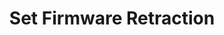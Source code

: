 ---
tag: m0207
codes:
- M207
title: Set Firmware Retraction
long: Set lengths, feedrate, and Z lift for firmware-based retraction. See parameters
  below.
notes:
- Requires `FWRETRACT`.
- See related codes [`G10`](/docs/gcode/G010.html), [`G11`](/docs/gcode/G010.html),
  [`M208`](/docs/gcode/M208.html), and [`M209`](/docs/gcode/M209.html).
parameters:
- tag: S
  optional: true
  description: Retract length
  values:
  - tag: length
    type: float
- tag: W
  optional: true
  description: Retract swap length (multi-extruder)
  values:
  - tag: length
    type: float
- tag: F
  optional: true
  description: Retract feedrate (units/min)
  values:
  - tag: feedrate
    type: float
- tag: Z
  optional: true
  description: Z lift on retraction
  values:
  - tag: length
    type: float
example: 
examples: 
---